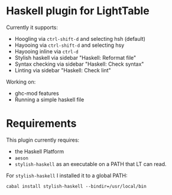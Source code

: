Haskell plugin for LightTable
===

Currently it supports:
* Hoogling via `ctrl-shift-d` and selecting hsh (default)
* Hayooing via `ctrl-shift-d` and selecting hsy
* Hayooing inline via `ctrl-d`
* Stylish haskell via sidebar "Haskell: Reformat file"
* Syntax checking via sidebar "Haskell: Check syntax"
* Linting via sidebar "Haskell: Check lint"

Working on:
* ghc-mod features
* Running a simple haskell file

Requirements
===

This plugin currently requires:
* the Haskell Platform
* `aeson`
* `stylish-haskell` as an executable on a PATH that LT can read.

For `stylish-haskell` I installed it to a global PATH:

```
cabal install stylish-haskell --bindir=/usr/local/bin
```
